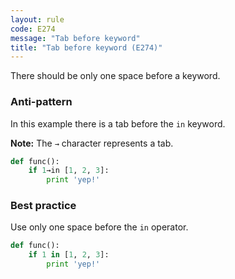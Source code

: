 ```yaml
---
layout: rule
code: E274
message: "Tab before keyword"
title: "Tab before keyword (E274)"
---
```


There should be only one space before a keyword.

### Anti-pattern

In this example there is a tab before the `in` keyword.

**Note:** The `→` character represents a tab.

```python
def func():
    if 1→in [1, 2, 3]:
        print 'yep!'
```

### Best practice

Use only one space before the `in` operator.

```python
def func():
    if 1 in [1, 2, 3]:
        print 'yep!'
```
